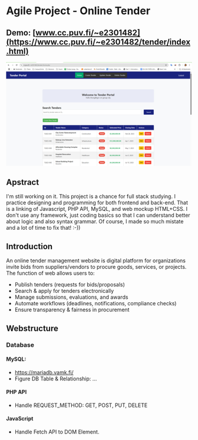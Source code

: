 # Agile Project - Online Tender
## Demo: [www.cc.puv.fi/~e2301482](https://www.cc.puv.fi/~e2301482/tender/index.html)
![](./img/2025-03-25_075327.jpg)

## Apstract 
I'm still working on it. This project is a chance for full stack studying. I practice designing and programming for both frontend and back-end. That is a linking of Javascript, PHP API, MySQL, and web mockup HTML+CSS. I don't use any framework, just coding basics so that I can understand better about logic and also syntax grammar. Of course, I made so much mistate and a lot of time to fix that! :-))

## Introduction
An online tender management website is digital platform for organizations invite bids from suppliers/vendors to procure goods, services, or projects. The function of web allows users to:
- Publish tenders (requests for bids/proposals)
- Search & apply for tenders electronically
- Manage submissions, evaluations, and awards
- Automate workflows (deadlines, notifications, compliance checks)
- Ensure transparency & fairness in procurement

## Webstructure
### Database
#### MySQL: 
- https://mariadb.vamk.fi/
- Figure DB Table & Relationship: ...

#### PHP API
- Handle REQUEST_METHOD: GET, POST, PUT, DELETE

#### JavaScript
- Handle Fetch API to DOM Element.
